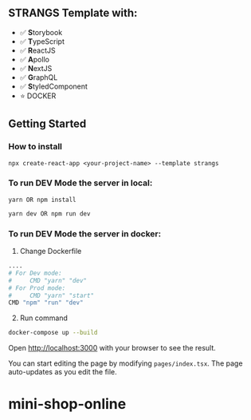 ## STRANGS Template with:
- ✅ **S**torybook
- ✅ **T**ypeScript
- ✅ **R**eactJS
- ✅ **A**pollo
- ✅ **N**extJS
- ✅ **G**raphQL
- ✅ **S**tyledComponent
- ⭐️ DOCKER

## Getting Started

### How to install
```
npx create-react-app <your-project-name> --template strangs
```

### To run DEV Mode the server in local:

```
yarn OR npm install
```

```
yarn dev OR npm run dev 
```


### To run DEV Mode the server in docker:
1. Change Dockerfile
```bash
....
# For Dev mode: 
#     CMD "yarn" "dev"
# For Prod mode: 
#     CMD "yarn" "start"
CMD "npm" "run" "dev"
```

2. Run command
```bash
docker-compose up --build
```

Open [http://localhost:3000](http://localhost:3000) with your browser to see the result.

You can start editing the page by modifying `pages/index.tsx`. The page auto-updates as you edit the file.
# mini-shop-online
